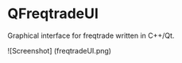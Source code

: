 # QFreqtradeUI
Graphical interface for freqtrade written in C++/Qt.

![Screenshot]
(freqtradeUI.png)
